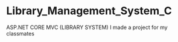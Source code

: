 # Library_Management_System_C

ASP.NET CORE MVC (LIBRARY SYSTEM)
I made a project for my classmates
